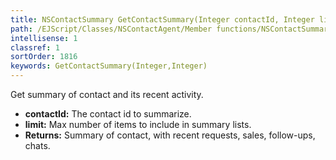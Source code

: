 ```yaml
---
title: NSContactSummary GetContactSummary(Integer contactId, Integer limit)
path: /EJScript/Classes/NSContactAgent/Member functions/NSContactSummary GetContactSummary(Integer p_0, Integer p_1)
intellisense: 1
classref: 1
sortOrder: 1816
keywords: GetContactSummary(Integer,Integer)
---
```



Get summary of contact and its recent activity.



* **contactId:** The contact id to summarize.
* **limit:** Max number of items to include in summary lists.
* **Returns:** Summary of contact, with recent requests, sales, follow-ups, chats.



